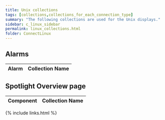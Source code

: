 ```yaml
---
title: Unix collections
tags: [collections,collections_for_each_connection_type]
summary: "The following collections are used for the Unix displays."
sidebar: c_linux_sidebar
permalink: linux_collections.html
folder: ConnectLinux
---
```



## Alarms

Alarm     | Collection Name
----------|----------------


## Spotlight Overview page

Component | Collection Name
----------|----------------


{% include links.html %}
